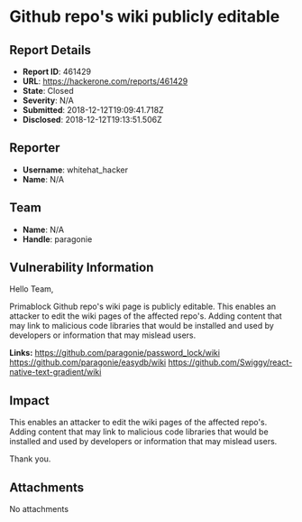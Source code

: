 # Github repo's wiki publicly editable

## Report Details
- **Report ID**: 461429
- **URL**: https://hackerone.com/reports/461429
- **State**: Closed
- **Severity**: N/A
- **Submitted**: 2018-12-12T19:09:41.718Z
- **Disclosed**: 2018-12-12T19:13:51.506Z

## Reporter
- **Username**: whitehat_hacker
- **Name**: N/A

## Team
- **Name**: N/A
- **Handle**: paragonie

## Vulnerability Information
Hello Team,

Primablock Github repo's wiki page is publicly editable. This enables an attacker to edit the wiki pages of the affected repo's. Adding content that may link to malicious code libraries that would be installed and used by developers or information that may mislead users.

**Links:**
https://github.com/paragonie/password_lock/wiki
https://github.com/paragonie/easydb/wiki
https://github.com/Swiggy/react-native-text-gradient/wiki

## Impact

This enables an attacker to edit the wiki pages of the affected repo's. Adding content that may link to malicious code libraries that would be installed and used by developers or information that may mislead users.

Thank you.

## Attachments
No attachments
